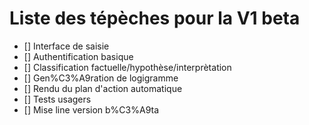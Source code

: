 # Liste des tépèches pour la V1 beta

- [] Interface de saisie
- [] Authentification basique
- [] Classification factuelle/hypothèse/interprètation
- [] Gen%C3%A9ration de logigramme
- [] Rendu du plan d'action automatique
- [] Tests usagers
- [] Mise line version b%C3%A9ta